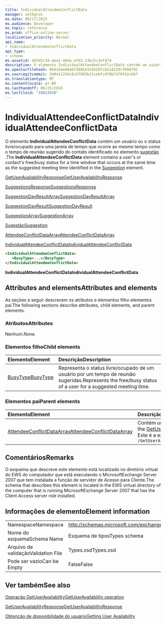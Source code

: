 ```yaml
---
title: IndividualAttendeeConflictData
manager: sethgros
ms.date: 09/17/2015
ms.audience: Developer
ms.topic: reference
ms.prod: office-online-server
localization_priority: Normal
api_name:
- IndividualAttendeeConflictData
api_type:
- schema
ms.assetid: d45d3c34-abe1-40da-afd3-23bc5c3ef474
description: O elemento IndividualAttendeeConflictData contém um usuário ou o status livre/ocupado para uma janela de tempo que ocorre ao mesmo tempo como o tempo de reunião sugerido do contato identificado no elemento sugestão.
ms.openlocfilehash: 0bd164e08a6f3685415452b7c82a4220cf69d792
ms.sourcegitcommit: 34041125dc8c5f993b21cebfc4f8b72f0fd2cb6f
ms.translationtype: MT
ms.contentlocale: pt-BR
ms.lasthandoff: 06/25/2018
ms.locfileid: "19823930"
---
```

# <a name="individualattendeeconflictdata"></a><span data-ttu-id="271f1-103">IndividualAttendeeConflictData</span><span class="sxs-lookup"><span data-stu-id="271f1-103">IndividualAttendeeConflictData</span></span>

<span data-ttu-id="271f1-104">O elemento **IndividualAttendeeConflictData** contém um usuário ou o status livre/ocupado para uma janela de tempo que ocorre ao mesmo tempo como o tempo de reunião sugerido do contato identificado no elemento [sugestão](suggestion.md) .</span><span class="sxs-lookup"><span data-stu-id="271f1-104">The **IndividualAttendeeConflictData** element contains a user's or contact's free/busy status for a time window that occurs at the same time as the suggested meeting time identified in the [Suggestion](suggestion.md) element.</span></span> 
  
[<span data-ttu-id="271f1-105">GetUserAvailabilityResponse</span><span class="sxs-lookup"><span data-stu-id="271f1-105">GetUserAvailabilityResponse</span></span>](getuseravailabilityresponse.md)
  
[<span data-ttu-id="271f1-106">SuggestionsResponse</span><span class="sxs-lookup"><span data-stu-id="271f1-106">SuggestionsResponse</span></span>](suggestionsresponse.md)
  
[<span data-ttu-id="271f1-107">SuggestionDayResultArray</span><span class="sxs-lookup"><span data-stu-id="271f1-107">SuggestionDayResultArray</span></span>](suggestiondayresultarray.md)
  
[<span data-ttu-id="271f1-108">SuggestionDayResult</span><span class="sxs-lookup"><span data-stu-id="271f1-108">SuggestionDayResult</span></span>](suggestiondayresult.md)
  
[<span data-ttu-id="271f1-109">SuggestionArray</span><span class="sxs-lookup"><span data-stu-id="271f1-109">SuggestionArray</span></span>](suggestionarray.md)
  
[<span data-ttu-id="271f1-110">Sugestão</span><span class="sxs-lookup"><span data-stu-id="271f1-110">Suggestion</span></span>](suggestion.md)
  
[<span data-ttu-id="271f1-111">AttendeeConflictDataArray</span><span class="sxs-lookup"><span data-stu-id="271f1-111">AttendeeConflictDataArray</span></span>](attendeeconflictdataarray.md)
  
[<span data-ttu-id="271f1-112">IndividualAttendeeConflictData</span><span class="sxs-lookup"><span data-stu-id="271f1-112">IndividualAttendeeConflictData</span></span>](individualattendeeconflictdata.md)
  
```xml
<IndividualAttendeeConflictData>
   <BusyType>...</BusyType>
</IndividualAttendeeConflictData>
```

 <span data-ttu-id="271f1-113">**IndividualAttendeeConflictData**</span><span class="sxs-lookup"><span data-stu-id="271f1-113">**IndividualAttendeeConflictData**</span></span>
## <a name="attributes-and-elements"></a><span data-ttu-id="271f1-114">Attributes and elements</span><span class="sxs-lookup"><span data-stu-id="271f1-114">Attributes and elements</span></span>

<span data-ttu-id="271f1-115">As seções a seguir descrevem os atributos e elementos filho elementos pai.</span><span class="sxs-lookup"><span data-stu-id="271f1-115">The following sections describe attributes, child elements, and parent elements.</span></span>
  
### <a name="attributes"></a><span data-ttu-id="271f1-116">Atributos</span><span class="sxs-lookup"><span data-stu-id="271f1-116">Attributes</span></span>

<span data-ttu-id="271f1-117">Nenhum.</span><span class="sxs-lookup"><span data-stu-id="271f1-117">None.</span></span>
  
### <a name="child-elements"></a><span data-ttu-id="271f1-118">Elementos filho</span><span class="sxs-lookup"><span data-stu-id="271f1-118">Child elements</span></span>

|<span data-ttu-id="271f1-119">**Elemento**</span><span class="sxs-lookup"><span data-stu-id="271f1-119">**Element**</span></span>|<span data-ttu-id="271f1-120">**Descrição**</span><span class="sxs-lookup"><span data-stu-id="271f1-120">**Description**</span></span>|
|:-----|:-----|
|[<span data-ttu-id="271f1-121">BusyType</span><span class="sxs-lookup"><span data-stu-id="271f1-121">BusyType</span></span>](busytype.md) <br/> |<span data-ttu-id="271f1-122">Representa o status livre/ocupado de um usuário por um tempo de reunião sugeridas.</span><span class="sxs-lookup"><span data-stu-id="271f1-122">Represents the free/busy status of a user for a suggested meeting time.</span></span>  <br/> |
   
### <a name="parent-elements"></a><span data-ttu-id="271f1-123">Elementos pai</span><span class="sxs-lookup"><span data-stu-id="271f1-123">Parent elements</span></span>

|<span data-ttu-id="271f1-124">**Elemento**</span><span class="sxs-lookup"><span data-stu-id="271f1-124">**Element**</span></span>|<span data-ttu-id="271f1-125">**Descrição**</span><span class="sxs-lookup"><span data-stu-id="271f1-125">**Description**</span></span>|
|:-----|:-----|
|[<span data-ttu-id="271f1-126">AttendeeConflictDataArray</span><span class="sxs-lookup"><span data-stu-id="271f1-126">AttendeeConflictDataArray</span></span>](attendeeconflictdataarray.md) <br/> |<span data-ttu-id="271f1-127">Contém uma matriz de dados de conflito para participantes identificados no [GetUserAvailabilityRequest](getuseravailabilityrequest.md).</span><span class="sxs-lookup"><span data-stu-id="271f1-127">Contains an array of conflict data for attendees identified in the [GetUserAvailabilityRequest](getuseravailabilityrequest.md).</span></span>  <br/> <span data-ttu-id="271f1-128">Este é a expressão XPath para esse elemento:</span><span class="sxs-lookup"><span data-stu-id="271f1-128">The following is the XPath expression to this element:</span></span>  <br/>  `/GetUserAvailabilityResponse/SuggestionsResponse/SuggestionDayResultArray/SuggestionDayResult[i]/SuggestionArray/Suggestion[i]/AttendeeConflictDataArray` <br/> |
   
## <a name="remarks"></a><span data-ttu-id="271f1-129">Comentários</span><span class="sxs-lookup"><span data-stu-id="271f1-129">Remarks</span></span>

<span data-ttu-id="271f1-130">O esquema que descreve este elemento está localizado no diretório virtual do EWS do computador que está executando o MicrosoftExchange Server 2007 que tem instalada a função de servidor de Acesso para Cliente.</span><span class="sxs-lookup"><span data-stu-id="271f1-130">The schema that describes this element is located in the EWS virtual directory of the computer that is running MicrosoftExchange Server 2007 that has the Client Access server role installed.</span></span>
  
## <a name="element-information"></a><span data-ttu-id="271f1-131">Informações de elemento</span><span class="sxs-lookup"><span data-stu-id="271f1-131">Element information</span></span>

|||
|:-----|:-----|
|<span data-ttu-id="271f1-132">Namespace</span><span class="sxs-lookup"><span data-stu-id="271f1-132">Namespace</span></span>  <br/> |http://schemas.microsoft.com/exchange/services/2006/types  <br/> |
|<span data-ttu-id="271f1-133">Nome do esquema</span><span class="sxs-lookup"><span data-stu-id="271f1-133">Schema Name</span></span>  <br/> |<span data-ttu-id="271f1-134">Esquema de tipos</span><span class="sxs-lookup"><span data-stu-id="271f1-134">Types schema</span></span>  <br/> |
|<span data-ttu-id="271f1-135">Arquivo de validação</span><span class="sxs-lookup"><span data-stu-id="271f1-135">Validation File</span></span>  <br/> |<span data-ttu-id="271f1-136">Types.xsd</span><span class="sxs-lookup"><span data-stu-id="271f1-136">Types.xsd</span></span>  <br/> |
|<span data-ttu-id="271f1-137">Pode ser vazio</span><span class="sxs-lookup"><span data-stu-id="271f1-137">Can be Empty</span></span>  <br/> |<span data-ttu-id="271f1-138">False</span><span class="sxs-lookup"><span data-stu-id="271f1-138">False</span></span>  <br/> |
   
## <a name="see-also"></a><span data-ttu-id="271f1-139">Ver também</span><span class="sxs-lookup"><span data-stu-id="271f1-139">See also</span></span>



[<span data-ttu-id="271f1-140">Operação GetUserAvailability</span><span class="sxs-lookup"><span data-stu-id="271f1-140">GetUserAvailability operation</span></span>](getuseravailability-operation.md)
  
[<span data-ttu-id="271f1-141">GetUserAvailabilityResponse</span><span class="sxs-lookup"><span data-stu-id="271f1-141">GetUserAvailabilityResponse</span></span>](getuseravailabilityresponse.md)


[<span data-ttu-id="271f1-142">Obtenção de disponibilidade do usuário</span><span class="sxs-lookup"><span data-stu-id="271f1-142">Getting User Availability</span></span>](http://msdn.microsoft.com/library/d4133fcb-9b0f-4e6b-aadf-a389da83516a%28Office.15%29.aspx)

